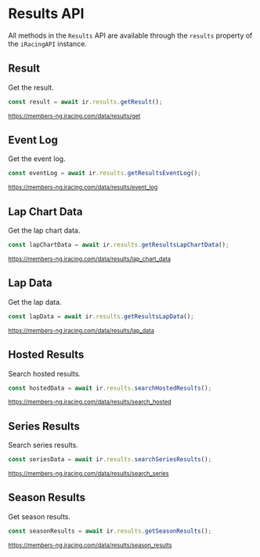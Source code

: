 # Results API

All methods in the `Results` API are available through the `results` property of the `iRacingAPI` instance.

## Result

Get the result.

```ts
const result = await ir.results.getResult();
```
<sub>https://members-ng.iracing.com/data/results/get</sub>

## Event Log

Get the event log.

```ts
const eventLog = await ir.results.getResultsEventLog();
```
<sub>https://members-ng.iracing.com/data/results/event_log</sub>

## Lap Chart Data

Get the lap chart data.

```ts
const lapChartData = await ir.results.getResultsLapChartData();
```
<sub>https://members-ng.iracing.com/data/results/lap_chart_data</sub>

## Lap Data

Get the lap data.

```ts
const lapData = await ir.results.getResultsLapData();
```
<sub>https://members-ng.iracing.com/data/results/lap_data</sub>

## Hosted Results

Search hosted results.

```ts
const hostedData = await ir.results.searchHostedResults();
```
<sub>https://members-ng.iracing.com/data/results/search_hosted</sub>

## Series Results

Search series results.

```ts
const seriesData = await ir.results.searchSeriesResults();
```
<sub>https://members-ng.iracing.com/data/results/search_series</sub>

## Season Results

Get season results.
```ts
const seasonResults = await ir.results.getSeasonResults();
```
<sub>https://members-ng.iracing.com/data/results/season_results</sub>